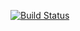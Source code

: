 
[![Build Status](https://travis-ci.org/ArkUmbra/ArkNet.svg?branch=master)](https://travis-ci.org/ArkUmbra/ArkNet)
